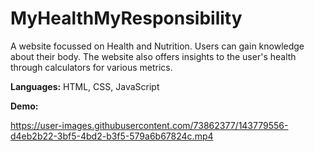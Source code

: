 # MyHealthMyResponsibility

A website focussed on Health and Nutrition. Users can gain knowledge about their body. The website also offers insights to the user's health through calculators for various metrics.

**Languages:** HTML, CSS, JavaScript

**Demo:**

https://user-images.githubusercontent.com/73862377/143779556-d4eb2b22-3bf5-4bd2-b3f5-579a6b67824c.mp4
